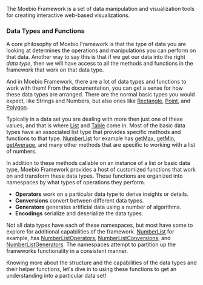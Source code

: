 
The Moebio Framework is a set of data manipulation and visualization tools for creating interactive web-based visualizations.

### Data Types and Functions

A core philosophy of Moebio Framework is that the type of data you are looking at determines the operations and manipulations you can perform on that data. Another way to say this is that if we get our data into the right _data type_, then we will have access to all the methods and functions in the framework that work on that data type.

And in Moebio Framework, there are a lot of data types and functions to work with them! From the documentation, you can get a sense for how these data types are arranged. There are the normal basic types you would expect, like Strings and Numbers, but also ones like [Rectangle](http://moebiolabs.github.io/moebio_framework/docs/Rectangle.html), [Point](http://moebiolabs.github.io/moebio_framework/docs/Point.html), and [Polygon](http://moebiolabs.github.io/moebio_framework/docs/Polygon.html).

Typically in a data set you are dealing with more then just one of these values, and that is where [List](http://moebiolabs.github.io/moebio_framework/docs/List.html) and [Table](http://moebiolabs.github.io/moebio_framework/docs/Table.html) come in. Most of the basic data types have an associated list type that provides specific methods and functions to that type.  [NumberList](http://moebiolabs.github.io/moebio_framework/docs/NumberList.html) for example has [getMax](http://moebiolabs.github.io/moebio_framework/docs/NumberList.html#getMax), [getMin](http://moebiolabs.github.io/moebio_framework/docs/NumberList.html#getMin), [getAverage](http://moebiolabs.github.io/moebio_framework/docs/NumberList.html#getAverage), and many other methods that are specific to working with a list of numbers.

In addition to these methods callable on an instance of a list or basic data type, Moebio Framework provides a host of customized functions that work on and transform these data types. These functions are organized into namespaces by what types of operations they perform.

* **Operators** work on a particular data type to derive insights or details.
* **Conversions** convert between different data types.
* **Generators** generates artificial data using a number of algorithms.
* **Encodings** serialize and deserialize the data types.

Not all data types have each of these namespaces, but most have some to explore for additional capabilities of the framework. [NumberList](http://moebiolabs.github.io/moebio_framework/docs/NumberList.html) for example, has [NumberListOperators](http://moebiolabs.github.io/moebio_framework/docs/NumberListOperators.html), [NumberListConversions](http://moebiolabs.github.io/moebio_framework/docs/NumberListConversions.html), and [NumberListGenerators](http://moebiolabs.github.io/moebio_framework/docs/NumberListGenerators.html). The namespaces attempt to partition up the frameworks functionality in a consistent manner.

Knowing more about the structure and the capabilities of the data types and their helper functions, let's dive in to using these functions to get an understanding into a particular data set!
